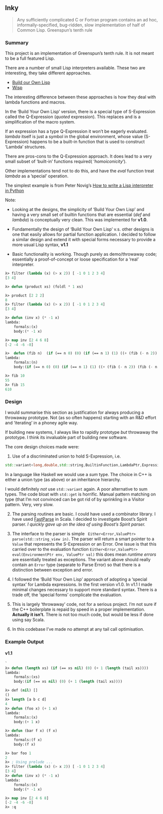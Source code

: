 ## Inky
> Any sufficiently complicated C or Fortran program contains an ad hoc, informally-specified, bug-ridden, slow implementation of half of Common Lisp.
Greenspun’s tenth rule

### Summary
This project is an implementation of Greenspun’s tenth rule. It is not meant to be a full featured Lisp. 

There are a number of small Lisp interpreters available. These two are interesting, they take different approaches.

* [Build our Own Lisp][1] 
* [Wisp][2]

The interesting difference between these approaches is how they deal with lambda functions and macros.

In the ‘Build Your Own Lisp’ version, there is a special type of S-Expression called the Q-Expression (*quoted* expression). This replaces and is a simplification of the macro system.  

If an expression has a type Q-Expression it won’t be eagerly evaluated. *lambda* itself is just a symbol in the global environment, whose value (S-Expression) happens to be a built-in function that is used to construct ‘Lambda’ structures.  

There are pros-cons to the Q-Expression approach. It does lead to a very small subset of ‘built-in’ functions required( ‘*homoiconicity*’).  

Other implementations tend not to do this, and have the *eval* function treat *lambda* as a ’special’ operation.

The simplest example is from Peter Novig’s [How to write a Lisp interpreter in Python][3]

Note:

* Looking at the designs, the simplicity of ‘Build Your Own Lisp’ and having a very small set of builtin functions that are essential (*def* and *lambda*) is conceptually very clean. This was implemented for **v1.0**.

* Fundamentally the design of ‘Build Your Own Lisp’ v.s. other designs is one that easily allows for partial function application. I decided to follow a similar design and extend it with special forms necessary to provide a more usual Lisp syntax, **v1.1**

* Basic functionality is working. Though purely as demo/throwaway code; essentially a proof-of-concept or loose specification for a ‘real’ interpreter.	
```lisp
λ> filter (lambda (x) (> x 2)) [ -1 0 1 2 3 4]
[3 4]

λ> defun (product xs) (foldl * 1 xs)

λ> product [2 2 2]
8
λ> filter (lambda (x) (> x 2)) [ -1 0 1 2 3 4]
[3 4]

λ> defun (inv x) (* -1 x)
lambda:
	formals:(x)
	body:(* -1 x)

λ> map inv [2 4 6 8]
[-2 -4 -6 -8]

λ>  defun (fib n)  (if (== n 0) (0) (if (== n 1) (1) ((+ (fib (- n 2)) (fib (- n 1))))))
lambda:
	formals:(n)
	body:(if (== n 0) (0) (if (== n 1) (1) ((+ (fib (- n 2)) (fib (- n 1))))))

λ> fib 10
55
λ> fib 15
610
```

### Design

I would summarise this section as justification for always producing a throwaway prototype. Not (as so often happens) starting with an R&D effort and ‘iterating’ in a phoney agile way. 

 If building new systems, I always like to rapidly prototype *but* throwaway the prototype. I think its invaluable part of building new software.

The core design choices made were:

1. Use of a discriminated union to hold S-Expression, i.e.
```cpp
std::variant<long,double,std::string,BuiltinFunction,LambdaPtr,ExpressionPtr> var;
```

In a language like Haskell we would use a *sum* type. The choice in C++ is either a union type (as above) or an inheritance hierarchy.

I would definitely *not* use `std::variant` again. A poor alternative to sum types. The code bloat with `std::get` is horrific. Manual pattern matching on type (that I’m not convinced can be got rid of by sprinkling in a Visitor pattern.
Very, very slow.

2. The parsing routines are basic. I could have used a combinator library. I have used [FastParse][4] in Scala. I decided to investigate Boost’s Spirit parser.  *I quickly gave up on the idea of using Boost’s Spirit parser.*

3.  The interface to the parser is simple ` Either<Error,ValuePtr> parse(std::string_view in)`. The parser will return a smart pointer to a `Value` that represents the S-Expression or an Error.
	One issue is that this carried over to the evaluation function `Either<Error,ValuePtr> eval(EnvironmentPtr env, ValuePtr val)` this does mean *runtime errors* are essentially treated as exceptions. The variant above should really contain an `Error` type (separate to Parse Error) so that there is a distinction between exception and error.

4. I followed the ‘Build Your Own Lisp’ approach of adopting a ‘special syntax’ for Lambda expressions. In the first version v1.0. In v1.1 I made minimal changes necessary to support more standard syntax.  There is a trade off, the ‘special forms’ complicate the evaluation. 

5. This is largely ‘throwaway’ code, not for a serious project. I’m not sure if the C++ boilerplate is repaid by speed in a proper implementation. **Actually it isn’t.**  There is not too much code, but would be less if done using say Scala. 

6. In this codebase I’ve made no attempt at any tail call optimisation.

### Example Output
#### v1.1
```lisp
`
λ> defun (length xs) (if (== xs nil) (0) (+ 1 (length (tail xs))))
lambda:
	formals:(xs)
	body:(if (== xs nil) (0) (+ 1 (length (tail xs))))

λ> def (nil) []
()
λ> length [a b c d]
4
λ> defun (foo x) (+ 1 x)
lambda:
	formals:(x)
	body:(+ 1 x)

λ> defun (bar f x) (f x)
lambda:
	formals:(f x)
	body:(f x)

λ> bar foo 1
2
λ> ; Using prelude ...
λ> filter (lambda (x) (> x 2)) [ -1 0 1 2 3 4]
[3 4]
λ> defun (inv x) (* -1 x)
lambda:
	formals:(x)
	body:(* -1 x)

λ> map inv [2 4 6 8]
[-2 -4 -6 -8]
λ> :q
```

[1]:	https://github.com/orangeduck/BuildYourOwnLisp
[2]:	https://github.com/adam-mcdaniel/wisp
[3]:	https://norvig.com/lispy.html
[4]:	https://github.com/com-lihaoyi/fastparse
